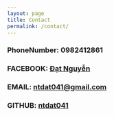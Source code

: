 ```yaml
---
layout: page
title: Contact
permalink: /contact/
---
```


### PhoneNumber: 0982412861
### FACEBOOK: [Đạt Nguyễn](https://www.facebook.com/nhockhin.docbuoc/)
### EMAIL: [ntdat041@gmail.com](mailto:ntdat041@gmail.com)
### GITHUB: [ntdat041](https://github.com/ntdat041)



